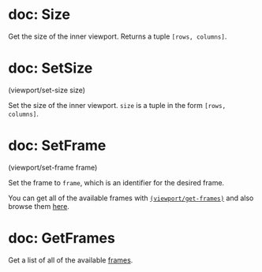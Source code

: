 # doc: Size

Get the size of the inner viewport. Returns a tuple `[rows, columns]`.

# doc: SetSize

(viewport/set-size size)

Set the size of the inner viewport. `size` is a tuple in the form `[rows, columns]`.

# doc: SetFrame

(viewport/set-frame frame)

Set the frame to `frame`, which is an identifier for the desired frame.

You can get all of the available frames with [`(viewport/get-frames)`](api.md#viewportget-frames) and also browse them [here](./frames.md).

# doc: GetFrames

Get a list of all of the available [frames](./frames.md).
